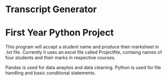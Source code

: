 # Transcript Generator

# First Year Python Project

This program will accept a student name and produce their marksheet in .txt file. Currently it uses an excel file called Projectfile, containg names of four students and their marks in respective courses.

Pandas is used for data anaylsis and data cleaning.
Python is used for file handling and basic conditional statements.
